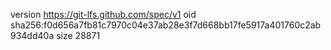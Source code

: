 version https://git-lfs.github.com/spec/v1
oid sha256:f0d656a7fb81c7970c04e37ab28e3f7d668bb17fe5917a401760c2ab934dd40a
size 28871
